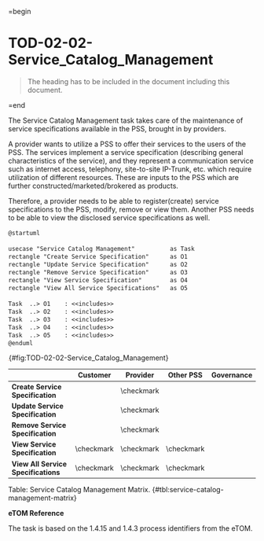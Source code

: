 =begin

# TOD-02-02-Service_Catalog_Management

> The heading has to be included in the document including this document.

=end

The Service Catalog Management task takes care of the maintenance of service specifications available in the PSS, brought in by providers.

A provider wants to utilize a PSS to offer their services to the users of the PSS.
The services implement a service specification (describing general characteristics of the service), and they represent a communication service such as internet access, telephony, site-to-site IP-Trunk, etc. which require utilization of different resources.
These are inputs to the PSS which are further constructed/marketed/brokered as products.

Therefore, a provider needs to be able to register(create) service specifications to the PSS, modify, remove or view them.
Another PSS needs to be able to view the disclosed service specifications as well.

```plantuml
@startuml

usecase "Service Catalog Management"          as Task
rectangle "Create Service Specification"      as O1
rectangle "Update Service Specification"      as O2
rectangle "Remove Service Specification"      as O3
rectangle "View Service Specification"	      as O4
rectangle "View All Service Specifications"	  as O5

Task  ..> O1    : <<includes>>
Task  ..> O2    : <<includes>>
Task  ..> O3    : <<includes>>
Task  ..> O4    : <<includes>>
Task  ..> O5    : <<includes>>
@enduml

```

![**TOD-02-02**: Service Catalog Management](../../common/pixel.png){#fig:TOD-02-02-Service_Catalog_Management}

|                                     |  Customer  |  Provider  | Other PSS  | Governance |
|-------------------------------------|:----------:|:----------:|:----------:|:----------:|
| **Create Service Specification**    |            | \checkmark |            |            |
| **Update Service Specification**    |            | \checkmark |            |            |
| **Remove Service Specification**    |            | \checkmark |            |            |
| **View Service Specification**      | \checkmark | \checkmark | \checkmark |            |
| **View All Service Specifications** | \checkmark | \checkmark | \checkmark |            |

Table: Service Catalog Management Matrix. {#tbl:service-catalog-management-matrix}

**eTOM Reference**

The task is based on the 1.4.15 and 1.4.3 process identifiers from the eTOM.

